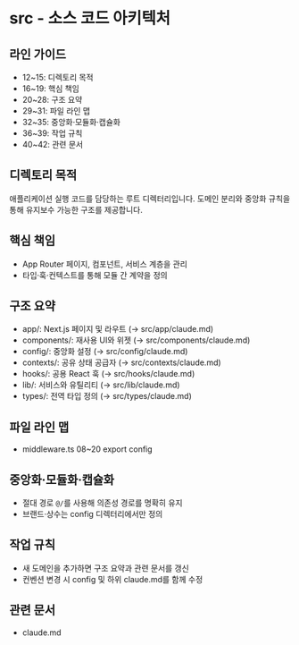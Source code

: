 # src - 소스 코드 아키텍처

## 라인 가이드
- 12~15: 디렉토리 목적
- 16~19: 핵심 책임
- 20~28: 구조 요약
- 29~31: 파일 라인 맵
- 32~35: 중앙화·모듈화·캡슐화
- 36~39: 작업 규칙
- 40~42: 관련 문서

## 디렉토리 목적
애플리케이션 실행 코드를 담당하는 루트 디렉터리입니다.
도메인 분리와 중앙화 규칙을 통해 유지보수 가능한 구조를 제공합니다.

## 핵심 책임
- App Router 페이지, 컴포넌트, 서비스 계층을 관리
- 타입·훅·컨텍스트를 통해 모듈 간 계약을 정의

## 구조 요약
- app/: Next.js 페이지 및 라우트 (→ src/app/claude.md)
- components/: 재사용 UI와 위젯 (→ src/components/claude.md)
- config/: 중앙화 설정 (→ src/config/claude.md)
- contexts/: 공유 상태 공급자 (→ src/contexts/claude.md)
- hooks/: 공용 React 훅 (→ src/hooks/claude.md)
- lib/: 서비스와 유틸리티 (→ src/lib/claude.md)
- types/: 전역 타입 정의 (→ src/types/claude.md)

## 파일 라인 맵
- middleware.ts 08~20 export config

## 중앙화·모듈화·캡슐화
- 절대 경로 `@/`를 사용해 의존성 경로를 명확히 유지
- 브랜드·상수는 config 디렉터리에서만 정의

## 작업 규칙
- 새 도메인을 추가하면 구조 요약과 관련 문서를 갱신
- 컨벤션 변경 시 config 및 하위 claude.md를 함께 수정

## 관련 문서
- claude.md
